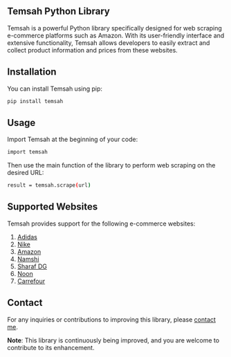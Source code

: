 
## Temsah Python Library

Temsah is a powerful Python library specifically designed for web scraping e-commerce platforms such as Amazon. With its user-friendly interface and extensive functionality, Temsah allows developers to easily extract and collect product information and prices from these websites.

## Installation

You can install Temsah using pip:

```sh
pip install temsah
```

## Usage

Import Temsah at the beginning of your code:
```sh
import temsah
```

Then use the main function of the library to perform web scraping on the desired URL:
```sh
result = temsah.scrape(url)
```

## Supported Websites

Temsah provides support for the following e-commerce websites:
1. [Adidas](https://www.adidas.ae/)
2. [Nike](https://www.nike.ae/en/home)
3. [Amazon](https://www.amazon.ae/)
4. [Namshi](https://www.namshi.com/)
5. [Sharaf DG](https://uae.sharafdg.com/)
6. [Noon](https://www.noon.com/uae-en/)
7. [Carrefour](https://www.carrefouruae.com/)


## Contact

For any inquiries or contributions to improving this library, please [contact me](mailto:seyedsahel1383@gmail.com "Email Me").

**Note**: This library is continuously being improved, and you are welcome to contribute to its enhancement.

